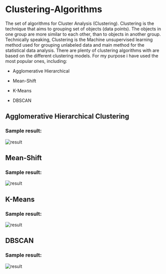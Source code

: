 # Clustering-Algorithms

The set of algorithms for Cluster Analysis (Clustering). Clustering is the technique that aims to grouping set of objects (data points). The objects in one group are more similar to each other, than to objects in another group. Technically speaking, Clustering is the Machine unsupervised learning method used for grouping unlabeled data and main method for the statistical data analysis. There are plenty of clustering algorithms with are based on the different clustering models. For my purpose i have used the most popular ones, including:

- Agglomerative Hierarchical

- Mean-Shift

- K-Means

- DBSCAN

## Agglomerative Hierarchical Clustering
### Sample result:
![result](https://user-images.githubusercontent.com/44844566/194873845-e181ffeb-44a5-4344-8b00-56cfd6087672.gif)

## Mean-Shift
### Sample result:
![result](https://user-images.githubusercontent.com/44844566/194872357-62ad9c9a-4cae-45f1-9aba-1e0d8cad2654.gif)

## K-Means
### Sample result:
![result](https://user-images.githubusercontent.com/44844566/194873362-cb474495-9a8f-4c88-9394-56141a6ebf01.gif)

## DBSCAN
### Sample result:
![result](https://user-images.githubusercontent.com/44844566/194877123-ab3d2d03-de06-4492-9cbc-c005a5e34a01.gif)
